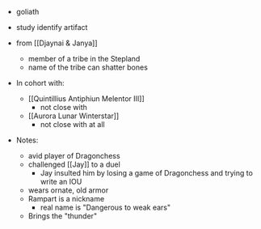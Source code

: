 - goliath
- study identify artifact
- from [[Djaynai & Janya]]
	- member of a tribe in the Stepland
	- name of the tribe can shatter bones

- In cohort with:
	- [[Quintillius Antiphiun Melentor III]]
		- not close with
	- [[Aurora Lunar Winterstar]]
		- not close with at all

- Notes:
	-  avid player of Dragonchess
	-  challenged [[Jay]] to a duel
		-  Jay insulted him by losing a game of Dragonchess and trying to write an IOU
	-  wears ornate, old armor
	-  Rampart is a nickname
		-  real name is "Dangerous to weak ears"
	- Brings the "thunder"